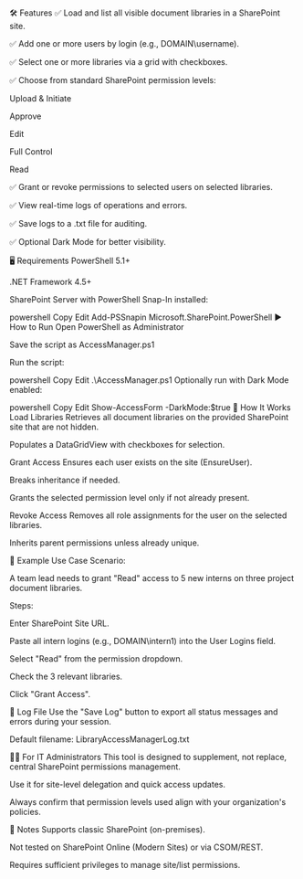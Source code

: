 🛠 Features
✅ Load and list all visible document libraries in a SharePoint site.

✅ Add one or more users by login (e.g., DOMAIN\username).

✅ Select one or more libraries via a grid with checkboxes.

✅ Choose from standard SharePoint permission levels:

Upload & Initiate

Approve

Edit

Full Control

Read

✅ Grant or revoke permissions to selected users on selected libraries.

✅ View real-time logs of operations and errors.

✅ Save logs to a .txt file for auditing.

✅ Optional Dark Mode for better visibility.

🖥 Requirements
PowerShell 5.1+

.NET Framework 4.5+

SharePoint Server with PowerShell Snap-In installed:

powershell
Copy
Edit
Add-PSSnapin Microsoft.SharePoint.PowerShell
▶ How to Run
Open PowerShell as Administrator

Save the script as AccessManager.ps1

Run the script:

powershell
Copy
Edit
.\AccessManager.ps1
Optionally run with Dark Mode enabled:

powershell
Copy
Edit
Show-AccessForm -DarkMode:$true
🧩 How It Works
Load Libraries
Retrieves all document libraries on the provided SharePoint site that are not hidden.

Populates a DataGridView with checkboxes for selection.

Grant Access
Ensures each user exists on the site (EnsureUser).

Breaks inheritance if needed.

Grants the selected permission level only if not already present.

Revoke Access
Removes all role assignments for the user on the selected libraries.

Inherits parent permissions unless already unique.

📄 Example Use Case
Scenario:

A team lead needs to grant "Read" access to 5 new interns on three project document libraries.

Steps:

Enter SharePoint Site URL.

Paste all intern logins (e.g., DOMAIN\intern1) into the User Logins field.

Select "Read" from the permission dropdown.

Check the 3 relevant libraries.

Click "Grant Access".

📁 Log File
Use the "Save Log" button to export all status messages and errors during your session.

Default filename: LibraryAccessManagerLog.txt

🧑‍💼 For IT Administrators
This tool is designed to supplement, not replace, central SharePoint permissions management.

Use it for site-level delegation and quick access updates.

Always confirm that permission levels used align with your organization's policies.

📌 Notes
Supports classic SharePoint (on-premises).

Not tested on SharePoint Online (Modern Sites) or via CSOM/REST.

Requires sufficient privileges to manage site/list permissions.

